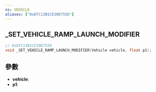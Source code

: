 ```yaml
---
ns: VEHICLE
aliases: ["0xEFC13B1CE30D755D"]
---
```

## _SET_VEHICLE_RAMP_LAUNCH_MODIFIER

```c
// 0xEFC13B1CE30D755D
void _SET_VEHICLE_RAMP_LAUNCH_MODIFIER(Vehicle vehicle, float p1);
```

## 參數
* **vehicle**: 
* **p1**: 

